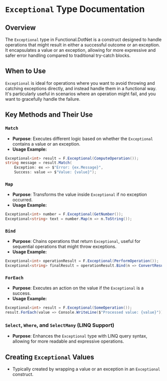 # `Exceptional` Type Documentation

## Overview

The `Exceptional` type in Functional.DotNet is a construct designed to handle operations that might result in either a successful outcome or an exception. It encapsulates a value or an exception, allowing for more expressive and safer error handling compared to traditional try-catch blocks.

## When to Use

`Exceptional` is ideal for operations where you want to avoid throwing and catching exceptions directly, and instead handle them in a functional way. It's particularly useful in scenarios where an operation might fail, and you want to gracefully handle the failure.

## Key Methods and Their Use

### `Match`

- **Purpose**: Executes different logic based on whether the `Exceptional` contains a value or an exception.
- **Usage Example:**

```csharp
Exceptional<int> result = F.Exceptional(ComputeOperation());
string message = result.Match(
    Exception: ex => $"Error: {ex.Message}",
    Success: value => $"Value: {value}");

```

### `Map`

- **Purpose**: Transforms the value inside `Exceptional` if no exception occurred.
- **Usage Example:**

```csharp
Exceptional<int> number = F.Exceptional(GetNumber());
Exceptional<string> text = number.Map(n => n.ToString());

```

### `Bind`

- **Purpose**: Chains operations that return `Exceptional`, useful for sequential operations that might throw exceptions.
- **Usage Example:**

```csharp
Exceptional<int> operationResult = F.Exceptional(PerformOperation());
Exceptional<string> finalResult = operationResult.Bind(n => ConvertResult(n));
```

### `ForEach`

- **Purpose**: Executes an action on the value if the `Exceptional` is a success.
- **Usage Example:**

```csharp
Exceptional<int> result = F.Exceptional(SomeOperation());
result.ForEach(value => Console.WriteLine($"Processed value: {value}"));
```

### `Select`, `Where`, and `SelectMany` (LINQ Support)

- **Purpose**: Enhances the `Exceptional` type with LINQ query syntax, allowing for more readable and expressive operations.

## Creating `Exceptional` Values

- Typically created by wrapping a value or an exception in an `Exceptional` construct.
